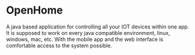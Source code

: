 # OpenHome
A java based application for controlling all your IOT devices within one app. 
It is supposed to work on every java compatible environment, linux, windows, mac, etc.
With the mobile app and the web interface is comfortable access to the system possible.
